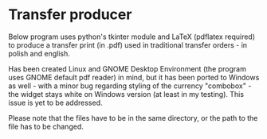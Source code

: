 # Transfer producer

Below program uses python's tkinter module and LaTeX (pdflatex required) to produce a transfer print (in .pdf) used in traditional transfer orders - in polish and english.

Has been created Linux and GNOME Desktop Environment (the program uses GNOME default pdf reader) in mind, but it has been ported to Windows as well - with a minor bug regarding styling of the currency "combobox" - the widget stays white on Windows version (at least in my testing). This issue is yet to be addressed.

Please note that the files have to be in the same directory, or the path to the file has to be changed.
